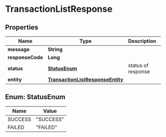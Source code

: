 

# TransactionListResponse

## Properties

Name | Type | Description | Notes
------------ | ------------- | ------------- | -------------
**message** | **String** |  |  [optional]
**responseCode** | **Long** |  |  [optional]
**status** | [**StatusEnum**](#StatusEnum) | status of response |  [optional]
**entity** | [**TransactionListResponseEntity**](TransactionListResponseEntity.md) |  |  [optional]



## Enum: StatusEnum

Name | Value
---- | -----
SUCCESS | &quot;SUCCESS&quot;
FAILED | &quot;FAILED&quot;




